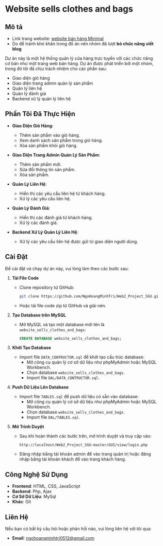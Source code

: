 # Website sells clothes and bags
## Mô tả
- Link trang website: [website bán hàng Minimal](https://minimal.crv.vn/)
- Do để tránh khó khăn trong đồ án nên nhóm đã lượt **bỏ chức năng viết blog**

Dự án này là một hệ thống quản lý cửa hàng trực tuyến với các chức năng cơ bản như một trang web bán hàng. Dự án được phát triển bởi một nhóm, trong đó tôi đã chịu trách nhiệm cho các phần sau:
- Giao diện giỏ hàng
- Giao diện trang admin quản lý sản phẩm
- Quản lý liên hệ
- Quản lý đánh giá
- Backend xử lý quản lý liên hệ

## Phần Tôi Đã Thực Hiện

- **Giao Diện Giỏ Hàng**: 
  - Thêm sản phẩm vào giỏ hàng.
  - Xem danh sách sản phẩm trong giỏ hàng.
  - Xóa sản phẩm khỏi giỏ hàng.

- **Giao Diện Trang Admin Quản Lý Sản Phẩm**: 
  - Thêm sản phẩm mới.
  - Sửa đổi thông tin sản phẩm.
  - Xóa sản phẩm.

- **Quản Lý Liên Hệ**: 
  - Hiển thị các yêu cầu liên hệ từ khách hàng.
  - Xử lý các yêu cầu liên hệ.

- **Quản Lý Đánh Giá**: 
  - Hiển thị các đánh giá từ khách hàng.
  - Xử lý các đánh giá.

- **Backend Xử Lý Quản Lý Liên Hệ**: 
  - Xử lý các yêu cầu liên hệ được gửi từ giao diện người dùng.

## Cài Đặt
Để cài đặt và chạy dự án này, vui lòng làm theo các bước sau:

1. **Tải File Code**
    - Clone repository từ GitHub:
      ```bash
      git clone https://github.com/NgoHoangMinhTri/Web2_Project_SGU.git
      ```
    - Hoặc tải file code zip từ GitHub và giải nén.

2. **Tạo Database trên MySQL**
    - Mở MySQL và tạo một database mới tên là `website_sells_clothes_and_bags`:
      ```sql
      CREATE DATABASE website_sells_clothes_and_bags;
      ```

3. **Khởi Tạo Database**
    - Import file `DATA_CONTRUCTOR.sql` để khởi tạo cấu trúc database:
      - Mở công cụ quản lý cơ sở dữ liệu như phpMyAdmin hoặc MySQL Workbench.
      - Chọn database `website_sells_clothes_and_bags`.
      - Import file `DAL/DATA_CONTRUCTOR.sql`.

4. **Push Dữ Liệu Lên Database**
    - Import file `TABLES.sql` để push dữ liệu có sẵn vào database:
      - Mở công cụ quản lý cơ sở dữ liệu như phpMyAdmin hoặc MySQL Workbench.
      - Chọn database `website_sells_clothes_and_bags`.
      - Import file `DAL/TABLES.sql`.

5. **Mở Trình Duyệt**
    - Sau khi hoàn thành các bước trên, mở trình duyệt và truy cập vào:
      ```
      http://localhost/Web2_Project_SGU-master/GUI/view/login.php
      ```
    - Đăng nhập bằng tài khoản admin để vào trang quản trị hoặc đăng nhập bằng tài khoản khách để vào trang khách hàng.

## Công Nghệ Sử Dụng
- **Frontend**: HTML, CSS, JavaScript
- **Backend**: Php, Ajax
- **Cơ Sở Dữ Liệu**: MySql
- **Khác**: Git

## Liên Hệ

Nếu bạn có bất kỳ câu hỏi hoặc phản hồi nào, vui lòng liên hệ với tôi qua:
- **Email**: ngohoangminhtri0512@gmail.com
